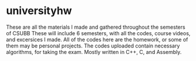 # universityhw
These are all the materials I made and gathered  throughout the semesters of CSUBB
These will include 6 semesters, with all the codes, course videos, and excersices I made.
All of the codes here are the homework, or some of them may be personal projects. The codes uploaded contain necessary algorithms, for taking the exam. Mostly written in C++, C, and Assembly.
